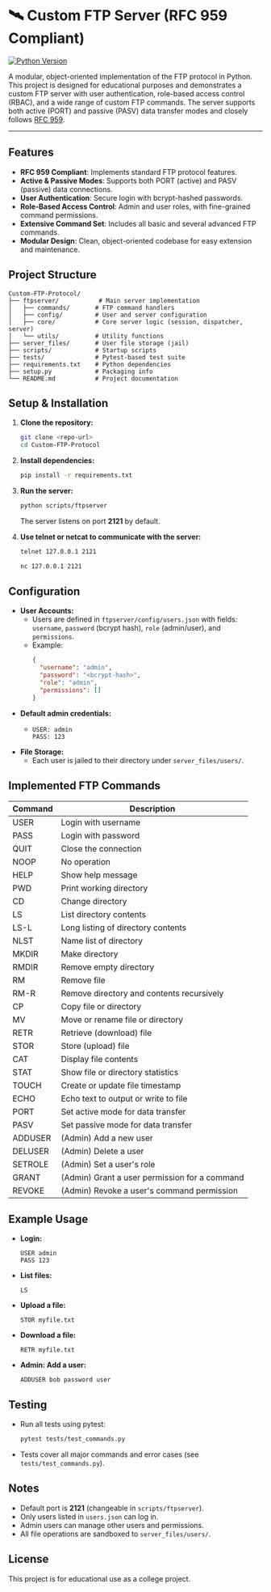 # 🛰️ Custom FTP Server (RFC 959 Compliant)
[![Python Version](https://img.shields.io/badge/python-3.9+-blue.svg)](https://www.python.org/downloads/)

A modular, object-oriented implementation of the FTP protocol in Python. This project is designed for educational purposes and demonstrates a custom FTP server with user authentication, role-based access control (RBAC), and a wide range of custom FTP commands. The server supports both active (PORT) and passive (PASV) data transfer modes and closely follows [RFC 959](https://datatracker.ietf.org/doc/html/rfc959).

---

## Features
- **RFC 959 Compliant**: Implements standard FTP protocol features.
- **Active & Passive Modes**: Supports both PORT (active) and PASV (passive) data connections.
- **User Authentication**: Secure login with bcrypt-hashed passwords.
- **Role-Based Access Control**: Admin and user roles, with fine-grained command permissions.
- **Extensive Command Set**: Includes all basic and several advanced FTP commands.
- **Modular Design**: Clean, object-oriented codebase for easy extension and maintenance.

## Project Structure
```
Custom-FTP-Protocol/
├── ftpserver/           # Main server implementation
│   ├── commands/       # FTP command handlers
│   ├── config/         # User and server configuration
│   ├── core/           # Core server logic (session, dispatcher, server)
│   └── utils/          # Utility functions
├── server_files/       # User file storage (jail)
├── scripts/            # Startup scripts
├── tests/              # Pytest-based test suite
├── requirements.txt    # Python dependencies
├── setup.py            # Packaging info
└── README.md           # Project documentation
```

## Setup & Installation
1. **Clone the repository:**
   ```sh
   git clone <repo-url>
   cd Custom-FTP-Protocol
   ```
2. **Install dependencies:**
   ```sh
   pip install -r requirements.txt
   ```
3. **Run the server:**
   ```sh
   python scripts/ftpserver
   ```
   The server listens on port **2121** by default.

4. **Use telnet or netcat to communicate with the server:**
   ```sh
   telnet 127.0.0.1 2121
   ```

   ```sh
   nc 127.0.0.1 2121
   ```

## Configuration
- **User Accounts:**
  - Users are defined in `ftpserver/config/users.json` with fields: `username`, `password` (bcrypt hash), `role` (admin/user), and `permissions`.
  - Example:
    ```json
    {
      "username": "admin",
      "password": "<bcrypt-hash>",
      "role": "admin",
      "permissions": []
    }
    ```
- **Default admin credentials:**
  - ```
    USER: admin
    PASS: 123
    ```
- **File Storage:**
  - Each user is jailed to their directory under `server_files/users/`.

## Implemented FTP Commands
| Command      | Description                                      |
|--------------|--------------------------------------------------|
| USER         | Login with username                              |
| PASS         | Login with password                              |
| QUIT         | Close the connection                             |
| NOOP         | No operation                                     |
| HELP         | Show help message                                |
| PWD          | Print working directory                          |
| CD           | Change directory                                 |
| LS           | List directory contents                          |
| LS-L         | Long listing of directory contents               |
| NLST         | Name list of directory                           |
| MKDIR        | Make directory                                   |
| RMDIR        | Remove empty directory                           |
| RM           | Remove file                                      |
| RM-R         | Remove directory and contents recursively        |
| CP           | Copy file or directory                           |
| MV           | Move or rename file or directory                 |
| RETR         | Retrieve (download) file                         |
| STOR         | Store (upload) file                              |
| CAT          | Display file contents                            |
| STAT         | Show file or directory statistics                |
| TOUCH        | Create or update file timestamp                  |
| ECHO         | Echo text to output or write to file             |
| PORT         | Set active mode for data transfer                |
| PASV         | Set passive mode for data transfer               |
| ADDUSER      | (Admin) Add a new user                           |
| DELUSER      | (Admin) Delete a user                            |
| SETROLE      | (Admin) Set a user's role                        |
| GRANT        | (Admin) Grant a user permission for a command    |
| REVOKE       | (Admin) Revoke a user's command permission       |

## Example Usage
- **Login:**
  ```
  USER admin
  PASS 123
  ```
- **List files:**
  ```
  LS
  ```
- **Upload a file:**
  ```
  STOR myfile.txt
  ```
- **Download a file:**
  ```
  RETR myfile.txt
  ```
- **Admin: Add a user:**
  ```
  ADDUSER bob password user
  ```

## Testing
- Run all tests using pytest:
  ```sh
  pytest tests/test_commands.py
  ```
- Tests cover all major commands and error cases (see `tests/test_commands.py`).

## Notes
- Default port is **2121** (changeable in `scripts/ftpserver`).
- Only users listed in `users.json` can log in.
- Admin users can manage other users and permissions.
- All file operations are sandboxed to `server_files/users/`.

## License
This project is for educational use as a college project.

